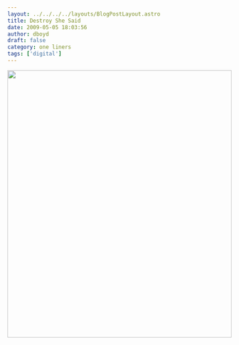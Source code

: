 ```yaml
---
layout: ../../../../layouts/BlogPostLayout.astro
title: Destroy She Said
date: 2009-05-05 18:03:56
author: dboyd
draft: false
category: one liners
tags: ['digital']
---
```

<img
    srcset="https://img.danaboyd.com/images/2009/05/destroySheSaid_480.avif 480w"
    sizes="(max-width: 480px) 100vw"
    src="https://img.danaboyd.com/images/2009/05/destroySheSaid.jpg"
    alt=""
    style="width: clamp(0px, 100%, 600px); height: auto;"
/>

